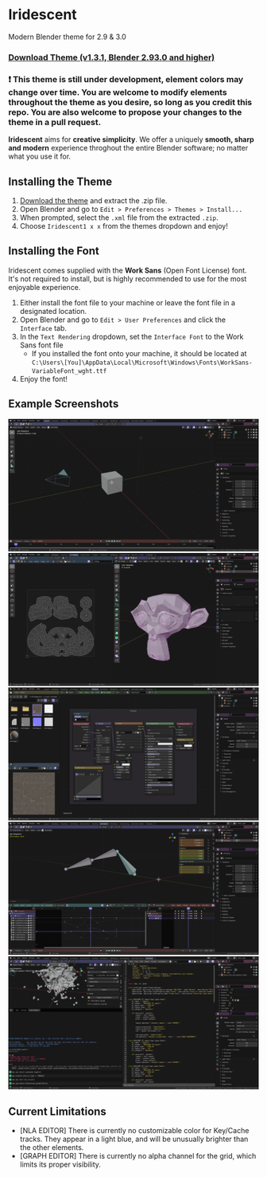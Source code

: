 # Iridescent
Modern Blender theme for 2.9 & 3.0

### [Download Theme (v1.3.1, Blender 2.93.0 and higher)](https://github.com/abrasic/iridescent/releases/download/1.3.1/Iridescent1.3.1.zip)

### ❗ This theme is still under development, element colors may change over time. You are welcome to modify elements throughout the theme as you desire, so long as you credit this repo. You are also welcome to propose your changes to the theme in a pull request.

**Iridescent** aims for **creative simplicity**. We offer a uniquely **smooth, sharp and modern** experience throghout the entire Blender software; no matter what you use it for.

## Installing the Theme
1. [Download the theme](https://github.com/abrasic/iridescent/releases/download/1.3.1/Iridescent1.3.1.zip) and extract the .zip file.
2. Open Blender and go to `Edit > Preferences > Themes > Install...`
3. When prompted, select the `.xml` file from the extracted `.zip`.
4. Choose `Iridescent1 x x` from the themes dropdown and enjoy!

## Installing the Font
Iridescent comes supplied with the **Work Sans** (Open Font License) font. It's not required to install, but is highly recommended to use for the most enjoyable experience.
1. Either install the font file to your machine or leave the font file in a designated location.
2. Open Blender and go to `Edit > User Preferences` and click the `Interface` tab.
3. In the `Text Rendering` dropdown, set the `Interface Font` to the Work Sans font file
	* If you installed the font onto your machine, it should be located at `C:\Users\[You]\AppData\Local\Microsoft\Windows\Fonts\WorkSans-VariableFont_wght.ttf`
4. Enjoy the font!

## Example Screenshots
![Main](/samples/3dviewport.png)
![Edit Mode](/samples/uv_editor.png)
![Nodes](/samples/shadereditor.png)
![Video Sequencer](/samples/animation.png)
![Scripting](/samples/scripting.png)

## Current Limitations
- [NLA EDITOR] There is currently no customizable color for Key/Cache tracks. They appear in a light blue, and will be unusually brighter than the other elements.
- [GRAPH EDITOR] There is currently no alpha channel for the grid, which limits its proper visibility.
